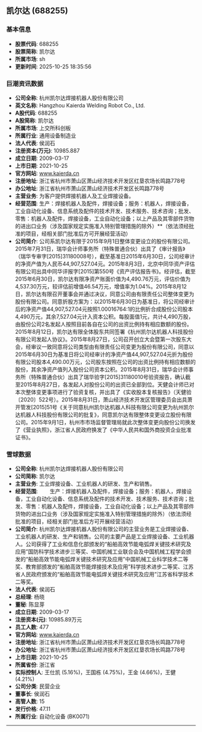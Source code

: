 ## 凯尔达 (688255)

### 基本信息

- **股票代码**: 688255
- **股票简称**: 凯尔达
- **所属市场**: sh
- **更新时间**: 2025-10-25 18:35:56

### 巨潮资讯数据

- **公司全称**: 杭州凯尔达焊接机器人股份有限公司
- **英文名称**: Hangzhou Kaierda Welding Robot Co., Ltd.
- **A股代码**: 688255
- **A股简称**: 凯尔达
- **所属市场**: 上交所科创板
- **所属行业**: 通用设备制造业
- **法人代表**: 侯润石
- **注册资本(万元)**: 10985.887
- **成立日期**: 2009-03-17
- **上市日期**: 2021-10-25
- **官方网站**: www.kaierda.cn
- **注册地址**: 浙江省杭州市萧山区萧山经济技术开发区红垦农场长鸣路778号
- **办公地址**: 浙江省杭州市萧山区萧山经济技术开发区长鸣路778号
- **主营业务**: 为客户提供焊接机器人及工业焊接设备。
- **经营范围**: 生产：焊接机器人及配件，焊接设备；服务：机器人，焊接设备，工业自动化设备、信息系统及配件的技术开发、技术服务、技术咨询；批发、零售：机器人及配件，焊接设备，工业自动化设备；以上产品及其零部件货物的进出口业务（涉及国家规定实施准入特别管理措施的除外）**（依法须经批准的项目，经相关部门批准后方可开展经营活动）
- **公司简介**: 公司系凯尔达有限于2015年9月1日整体变更设立的股份有限公司。2015年7月31日，瑞华会计师事务所（特殊普通合伙）出具了《审计报告》（瑞华专审字[2015]31180008号），截至基准日2015年6月30日，公司经审计的净资产值为人民币44,907,527.04元。2015年8月3日，北京中同华资产评估有限公司出具中同华评报字[2015]第550号《资产评估报告书》。经评估，截至2015年6月30日，凯尔达有限净资产账面价值为4,490.76万元，评估价值为4,537.30万元，较评估前增值46.54万元，增值率为1.04%。2015年8月12日，凯尔达有限召开董事会并通过决议，同意公司由有限责任公司整体变更为股份有限公司。同意折股方案为：以2015年6月30日为基准日，将公司经审计后的净资产值44,907,527.04元按照1.00016764:1的比例折合成股份公司股本4,490万元，其余7,527.04元计入资本公积。每股面值1元，共计4,490万股，由股份公司2名发起人按照目前各自在公司的出资比例持有相应数额的股份。2015年8月12日，凯尔达有限全体股东共同签署《杭州凯尔达机器人科技股份有限公司发起人协议》。2015年8月27日，公司召开创立大会暨第一次股东大会，经审议一致同意将公司类型由有限责任公司变更为股份有限公司，同意以2015年6月30日为基准日将公司经审计的净资产值44,907,527.04元折为股份有限公司股本4,490.00万元，公司股东按照在公司的出资比例持有相应数额的股份，其余净资产值列入股份公司资本公积。2015年8月31日，瑞华会计师事务所（特殊普通合伙）出具了瑞华验字[2015]31180010号验资报告，确认截至2015年8月27日，各发起人对股份公司的出资已全部到位。天健会计师已对本次整体变更事项进行了验资复核，并出具了《实收股本复核报告》（天健验〔2020〕522号）。2015年8月31日，萧山经济技术开发区管理委员会出具萧开管发[2015]51号《关于同意杭州凯尔达机器人科技有限公司变更为杭州凯尔达机器人科技股份有限公司的批复》，同意凯尔达有限整体变更设立股份有限公司。2015年9月1日，杭州市市场监督管理局就此次整体变更向股份公司换发了《营业执照》，浙江省人民政府换发了《中华人民共和国外商投资企业批准证书》。

### 雪球数据

- **公司全称**: 杭州凯尔达焊接机器人股份有限公司
- **公司简称**: 凯尔达
- **主营业务**: 工业焊接设备、工业机器人的研发、生产和销售。
- **经营范围**: 　　生产：焊接机器人及配件，焊接设备；服务：机器人，焊接设备，工业自动化设备、信息系统及配件的技术开发、技术服务、技术咨询；批发、零售：机器人及配件，焊接设备，工业自动化设备；以上产品及其零部件货物的进出口业务（涉及国家规定实施准入特别管理措施的除外）（依法须经批准的项目，经相关部门批准后方可开展经营活动）
- **公司简介**: 杭州凯尔达焊接机器人股份有限公司的主营业务是工业焊接设备、工业机器人的研发、生产和销售。公司的主要产品是工业焊接设备、工业机器人。公司获得了工业和信息化部颁发的“船舶高效节能电弧焊关键技术研究及应用”国防科学技术进步三等奖、中国机械工业联合会及中国机械工程学会颁发的“船舶高效节能电弧焊关键技术研究及应用”中国机械工业科学技术二等奖、教育部颁发的“船舶高效节能焊接技术及应用”科学技术进步二等奖、江苏省人民政府颁发的“船舶高效节能电弧焊关键技术研究及应用”江苏省科学技术二等奖。
- **法人代表**: 侯润石
- **总经理**: 杨晓
- **董秘**: 陈显芽
- **成立日期**: 2009-03-17
- **注册资本(元)**: 10985.89万元
- **员工人数**: 477
- **官方网站**: www.kaierda.cn
- **注册地址**: 浙江省杭州市萧山区萧山经济技术开发区红垦农场长鸣路778号
- **办公地址**: 浙江省杭州市萧山区萧山经济技术开发区红垦农场长鸣路778号
- **上市日期**: 2021-10-25
- **所属省份**: 浙江省
- **实际控制人**: 王仕凯 (5.16%)，王国栋 (4.75%)，王金 (4.66%)，王健 (4.21%)
- **公司分类**: 民营企业
- **董事长**: 侯润石
- **高管人数**: 15
- **发行价格**: 47.11
- **所属行业**: 自动化设备 (BK0071)

---
